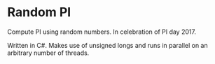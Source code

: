 # Random PI
Compute PI using random numbers. In celebration of PI day 2017.

Written in C#. Makes use of unsigned longs and runs in parallel on an arbitrary number of threads.
